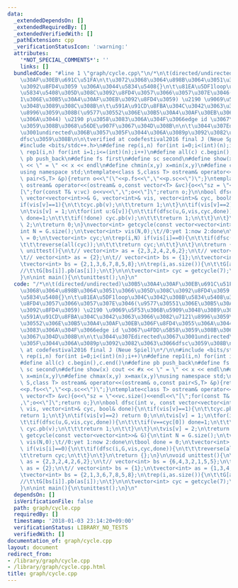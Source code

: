 ```yaml
---
data:
  _extendedDependsOn: []
  _extendedRequiredBy: []
  _extendedVerifiedWith: []
  _pathExtension: cpp
  _verificationStatusIcon: ':warning:'
  attributes:
    '*NOT_SPECIAL_COMMENTS*': ''
    links: []
  bundledCode: "#line 1 \"graph/cycle.cpp\"\n/*\n\t(directed/undirected)\u30B5\u30A4\
    \u30AF\u30EB\u691C\u51FA\n\t\u3072\u3068\u3064\u898B\u3064\u3051\u3066\u305D\u308C\
    \u3092\u8FD4\u3059 \u306A\u3044\u5834\u5408{}\n\t\u81EA\u5DF1loop\u304C\u3042\u308B\
    \u5834\u5408\u305D\u308C\u3092\u8FD4\u3057\u3066\u3057\u307E\u3046(\u9577\u3055\
    1\u306E\u30B5\u30A4\u30AF\u30EB\u3092\u8FD4\u3059) \u2190 \u9069\u5F53\u306B\u5909\
    \u3048\u3089\u308C\u308B\n\t\u591A\u91CD\u8FBA\u304C\u3042\u3063\u3066\u3082\u7121\
    \u8996\u3059\u308B(\u9577\u30552\u306E\u30B5\u30A4\u30AF\u30EB\u306F\u8FD4\u3055\
    \u306A\u3044) \u2190 p\u3058\u3083\u306A\u304F\u3066edge id \u3067\u4FDD\u5B58\
    \u3059\u308B\u3068\u56DE\u907F\u3067\u304D\u308B\n\n\t\u3044\u307Edirected\u3067\
    \u3001undirected\u306B\u3057\u305F\u3044\u306A\u3089p\u3092\u3082\u3063\u3066\
    dfsc\u3059\u308B\n\n\tverified at codefestival2016 final J (Neue Spiel)\n*/\n\n\
    #include <bits/stdc++.h>\n#define rep(i,n) for(int i=0;i<(int)(n);i++)\n#define\
    \ rep1(i,n) for(int i=1;i<=(int)(n);i++)\n#define all(c) c.begin(),c.end()\n#define\
    \ pb push_back\n#define fs first\n#define sc second\n#define show(x) cout << #x\
    \ << \" = \" << x << endl\n#define chmin(x,y) x=min(x,y)\n#define chmax(x,y) x=max(x,y)\n\
    using namespace std;\ntemplate<class S,class T> ostream& operator<<(ostream& o,const\
    \ pair<S,T> &p){return o<<\"(\"<<p.fs<<\",\"<<p.sc<<\")\";}\ntemplate<class T>\
    \ ostream& operator<<(ostream& o,const vector<T> &vc){o<<\"sz = \"<<vc.size()<<endl<<\"\
    [\";for(const T& v:vc) o<<v<<\",\";o<<\"]\";return o;}\n\nbool dfsc(int v, const\
    \ vector<vector<int>>& G, vector<int>& vis, vector<int>& cyc, bool& done){\n\t\
    if(vis[v]==1){\n\t\tcyc.pb(v);\n\t\treturn 1;\n\t}\n\tif(vis[v]==2) return 0;\n\
    \n\tvis[v] = 1;\n\tfor(int u:G[v]){\n\t\tif(dfsc(u,G,vis,cyc,done)){\n\t\t\tif(v==cyc[0])\
    \ done=1;\n\t\t\tif(!done) cyc.pb(v);\n\t\t\treturn 1;\n\t\t}\n\t}\n\tvis[v] =\
    \ 2;\n\treturn 0;\n}\nvector<int> getcycle(const vector<vector<int>>& G){\n\t\
    int N = G.size();\n\tvector<int> vis(N,0);\t//0:yet 1:now 2:done\n\tbool done\
    \ = 0;\n\tvector<int> cyc;\n\trep(i,N) if(vis[i]==0){\n\t\tif(dfsc(i,G,vis,cyc,done)){\n\
    \t\t\treverse(all(cyc));\n\t\t\treturn cyc;\n\t\t}\n\t}\n\treturn {};\n}\n\nvoid\
    \ unittest(){\n\t// vector<int> as = {2,3,2,4,2,6,2};\n\t// vector<int> bs = {6,4,3,2,1,5,5};\n\
    \t// vector<int> as = {2};\n\t// vector<int> bs = {1};\n\tvector<int> as = {1,3,4,5,6,7,8,9};\n\
    \tvector<int> bs = {2,1,3,6,7,8,5,8};\n\trep(i,as.size()){\n\t\tG[as[i]].pb(bs[i]);\n\
    //\t\tG[bs[i]].pb(as[i]);\n\t}\n\n\tvector<int> cyc = getcycle(7);\n\tshow(cyc);\n\
    }\n\nint main(){\n\tunittest();\n}\n"
  code: "/*\n\t(directed/undirected)\u30B5\u30A4\u30AF\u30EB\u691C\u51FA\n\t\u3072\
    \u3068\u3064\u898B\u3064\u3051\u3066\u305D\u308C\u3092\u8FD4\u3059 \u306A\u3044\
    \u5834\u5408{}\n\t\u81EA\u5DF1loop\u304C\u3042\u308B\u5834\u5408\u305D\u308C\u3092\
    \u8FD4\u3057\u3066\u3057\u307E\u3046(\u9577\u30551\u306E\u30B5\u30A4\u30AF\u30EB\
    \u3092\u8FD4\u3059) \u2190 \u9069\u5F53\u306B\u5909\u3048\u3089\u308C\u308B\n\t\
    \u591A\u91CD\u8FBA\u304C\u3042\u3063\u3066\u3082\u7121\u8996\u3059\u308B(\u9577\
    \u30552\u306E\u30B5\u30A4\u30AF\u30EB\u306F\u8FD4\u3055\u306A\u3044) \u2190 p\u3058\
    \u3083\u306A\u304F\u3066edge id \u3067\u4FDD\u5B58\u3059\u308B\u3068\u56DE\u907F\
    \u3067\u304D\u308B\n\n\t\u3044\u307Edirected\u3067\u3001undirected\u306B\u3057\
    \u305F\u3044\u306A\u3089p\u3092\u3082\u3063\u3066dfsc\u3059\u308B\n\n\tverified\
    \ at codefestival2016 final J (Neue Spiel)\n*/\n\n#include <bits/stdc++.h>\n#define\
    \ rep(i,n) for(int i=0;i<(int)(n);i++)\n#define rep1(i,n) for(int i=1;i<=(int)(n);i++)\n\
    #define all(c) c.begin(),c.end()\n#define pb push_back\n#define fs first\n#define\
    \ sc second\n#define show(x) cout << #x << \" = \" << x << endl\n#define chmin(x,y)\
    \ x=min(x,y)\n#define chmax(x,y) x=max(x,y)\nusing namespace std;\ntemplate<class\
    \ S,class T> ostream& operator<<(ostream& o,const pair<S,T> &p){return o<<\"(\"\
    <<p.fs<<\",\"<<p.sc<<\")\";}\ntemplate<class T> ostream& operator<<(ostream& o,const\
    \ vector<T> &vc){o<<\"sz = \"<<vc.size()<<endl<<\"[\";for(const T& v:vc) o<<v<<\"\
    ,\";o<<\"]\";return o;}\n\nbool dfsc(int v, const vector<vector<int>>& G, vector<int>&\
    \ vis, vector<int>& cyc, bool& done){\n\tif(vis[v]==1){\n\t\tcyc.pb(v);\n\t\t\
    return 1;\n\t}\n\tif(vis[v]==2) return 0;\n\n\tvis[v] = 1;\n\tfor(int u:G[v]){\n\
    \t\tif(dfsc(u,G,vis,cyc,done)){\n\t\t\tif(v==cyc[0]) done=1;\n\t\t\tif(!done)\
    \ cyc.pb(v);\n\t\t\treturn 1;\n\t\t}\n\t}\n\tvis[v] = 2;\n\treturn 0;\n}\nvector<int>\
    \ getcycle(const vector<vector<int>>& G){\n\tint N = G.size();\n\tvector<int>\
    \ vis(N,0);\t//0:yet 1:now 2:done\n\tbool done = 0;\n\tvector<int> cyc;\n\trep(i,N)\
    \ if(vis[i]==0){\n\t\tif(dfsc(i,G,vis,cyc,done)){\n\t\t\treverse(all(cyc));\n\t\
    \t\treturn cyc;\n\t\t}\n\t}\n\treturn {};\n}\n\nvoid unittest(){\n\t// vector<int>\
    \ as = {2,3,2,4,2,6,2};\n\t// vector<int> bs = {6,4,3,2,1,5,5};\n\t// vector<int>\
    \ as = {2};\n\t// vector<int> bs = {1};\n\tvector<int> as = {1,3,4,5,6,7,8,9};\n\
    \tvector<int> bs = {2,1,3,6,7,8,5,8};\n\trep(i,as.size()){\n\t\tG[as[i]].pb(bs[i]);\n\
    //\t\tG[bs[i]].pb(as[i]);\n\t}\n\n\tvector<int> cyc = getcycle(7);\n\tshow(cyc);\n\
    }\n\nint main(){\n\tunittest();\n}\n"
  dependsOn: []
  isVerificationFile: false
  path: graph/cycle.cpp
  requiredBy: []
  timestamp: '2018-01-03 23:14:20+09:00'
  verificationStatus: LIBRARY_NO_TESTS
  verifiedWith: []
documentation_of: graph/cycle.cpp
layout: document
redirect_from:
- /library/graph/cycle.cpp
- /library/graph/cycle.cpp.html
title: graph/cycle.cpp
---
```

